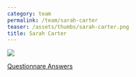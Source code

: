 ```yaml
---
category: team
permalink: /team/sarah-carter
teaser: /assets/thumbs/sarah-carter.png
title: Sarah Carter
---
```


<img src="/assets/img/sarah-carter.png" />

[Questionnare Answers](https://drive.google.com/open?id=1K50xrpKC3uX35w-4HRuUEkYMI8LiL81LHTVXEMnCv2w)
